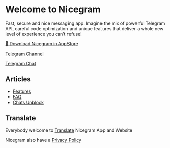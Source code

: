# Welcome to Nicegram

Fast, secure and nice messaging app. Imagine the mix of powerful Telegram API, careful code optimization and unique features that deliver a whole new level of experience you can’t refuse!


<a href="https://itunes.apple.com/app/id1457369322" target="_blank">📱 Download Nicegram in AppStore</a>

<a href="https://t.me/nicegramapp" target="_blank">Telegram Channel</a>

<a href="https://t.me/nicegramchat" target="_blank">Telegram Chat</a>


## Articles
- [Features](/features)
- [FAQ](/faq)
- [Chats Unblock](/unblock)

## Translate
Everybody welcome to [Translate](/translate) Nicegram App and Website


Nicegram also have a <a href="privacy-policy" target="_blank">Privacy Policy</a>
